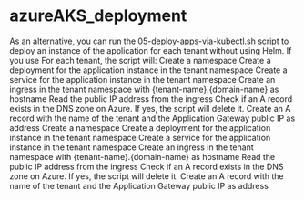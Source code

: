 # azureAKS_deployment
As an alternative, you can run the 05-deploy-apps-via-kubectl.sh script to deploy an instance of the application for each tenant without using Helm. If you use For each tenant, the script will:  Create a namespace Create a deployment for the application instance in the tenant namespace Create a service for the application instance in the tenant namespace Create an ingress in the tenant namespace with {tenant-name}.{domain-name} as hostname Read the public IP address from the ingress Check if an A record exists in the DNS zone on Azure. If yes, the script will delete it. Create an A record with the name of the tenant and the Application Gateway public IP as address
Create a namespace
Create a deployment for the application instance in the tenant namespace
Create a service for the application instance in the tenant namespace
Create an ingress in the tenant namespace with {tenant-name}.{domain-name} as hostname
Read the public IP address from the ingress
Check if an A record exists in the DNS zone on Azure. If yes, the script will delete it.
Create an A record with the name of the tenant and the Application Gateway public IP as address
